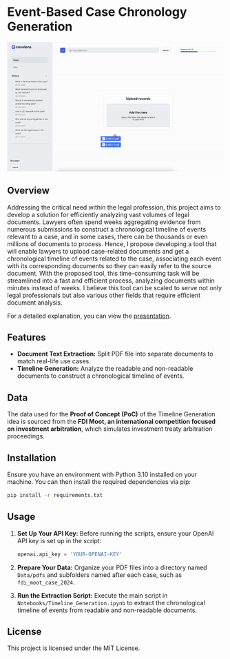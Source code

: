 # Event-Based Case Chronology Generation
![Demo](CaseLensDemo.gif)

## Overview
Addressing the critical need within the legal profession, this project aims to develop a solution for efficiently analyzing vast volumes of legal documents. Lawyers often spend weeks aggregating evidence from numerous submissions to construct a chronological timeline of events relevant to a case, and in some cases, there can be thousands or even millions of documents to process. Hence, I propose developing a tool that will enable lawyers to upload case-related documents and get a chronological timeline of events related to the case, associating each event with its corresponding documents so they can easily refer to the source document. With the proposed tool, this time-consuming task will be streamlined into a fast and efficient process, analyzing documents within minutes instead of weeks. I believe this tool can be scaled to serve not only legal professionals but also various other fields that require efficient document analysis.

For a detailed explanation, you can view the [presentation](https://pitch.com/v/event-based-case-chronology-generation-254cwn).

## Features
- **Document Text Extraction:** Split PDF file into separate documents to match real-life use cases.
- **Timeline Generation:** Analyze the readable and non-readable documents to construct a chronological timeline of events.

## Data
The data used for the **Proof of Concept (PoC)** of the Timeline Generation idea is sourced from the **FDI Moot, an international competition focused on investment arbitration**, which simulates investment treaty arbitration proceedings.

## Installation
Ensure you have an environment with Python 3.10 installed on your machine. You can then install the required dependencies via pip:

```bash
pip install -r requirements.txt
```

## Usage
1. **Set Up Your API Key:** Before running the scripts, ensure your OpenAI API key is set up in the script:

    ```python
    openai.api_key = 'YOUR-OPENAI-KEY'
    ```

2. **Prepare Your Data:** Organize your PDF files into a directory named `Data/pdfs` and subfolders named after each case, such as `fdi_moot_case_2024`.

3. **Run the Extraction Script:** Execute the main script in `Notebooks/Timeline_Generation.ipynb` to extract the chronological timeline of events from readable and non-readable documents.

## License
This project is licensed under the MIT License.